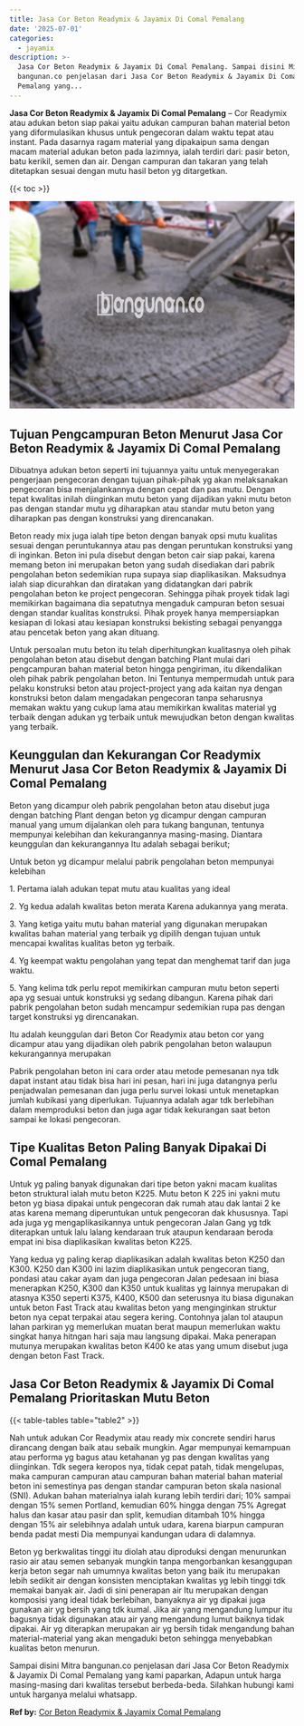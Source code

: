 ```yaml
---
title: Jasa Cor Beton Readymix & Jayamix Di Comal Pemalang
date: '2025-07-01'
categories:
  - jayamix
description: >-
  Jasa Cor Beton Readymix & Jayamix Di Comal Pemalang. Sampai disini Mitra
  bangunan.co penjelasan dari Jasa Cor Beton Readymix & Jayamix Di Comal
  Pemalang yang...
---
```


**Jasa Cor Beton Readymix & Jayamix Di Comal Pemalang** – Cor Readymix atau adukan beton siap pakai yaitu adukan campuran bahan material beton yang diformulasikan khusus untuk pengecoran dalam waktu tepat atau instant. Pada dasarnya ragam material yang dipakaipun sama dengan macam material adukan beton pada lazimnya, ialah terdiri dari: pasir beton, batu kerikil, semen dan air. Dengan campuran dan takaran yang telah ditetapkan sesuai dengan mutu hasil beton yg ditargetkan.

{{< toc >}}

![Jasa Cor Beton Readymix & Jayamix Di Comal Pemalang](/images/jasa-cor-readymix-55.png)

## Tujuan Pengcampuran Beton Menurut Jasa Cor Beton Readymix & Jayamix Di Comal Pemalang

Dibuatnya adukan beton seperti ini tujuannya yaitu untuk menyegerakan pengerjaan pengecoran dengan tujuan pihak-pihak yg akan melaksanakan pengecoran bisa menjalankannya dengan cepat dan pas mutu. Dengan tepat kwalitas inilah diinginkan mutu beton yang dijadikan yakni mutu beton pas dengan standar mutu yg diharapkan atau standar mutu beton yang diharapkan pas dengan konstruksi yang direncanakan.

Beton ready mix juga ialah tipe beton dengan banyak opsi mutu kualitas sesuai dengan peruntukannya atau pas dengan peruntukan konstruksi yang di inginkan. Beton ini pula disebut dengan beton cair siap pakai, karena memang beton ini merupakan beton yang sudah disediakan dari pabrik pengolahan beton sedemikian rupa supaya siap diaplikasikan. Maksudnya ialah siap dicurahkan dan diratakan yang didatangkan dari pabrik pengolahan beton ke project pengecoran. Sehingga pihak proyek tidak lagi memikirkan bagaimana dia sepatutnya mengaduk campuran beton sesuai dengan standar kualitas konstruksi. Pihak proyek hanya mempersiapkan kesiapan di lokasi atau kesiapan konstruksi bekisting sebagai penyangga atau pencetak beton yang akan dituang.

Untuk persoalan mutu beton itu telah diperhitungkan kualitasnya oleh pihak pengolahan beton atau disebut dengan batching Plant mulai dari pengcampuran bahan material beton hingga pengiriman, itu dikendalikan oleh pihak pabrik pengolahan beton. Ini Tentunya mempermudah untuk para pelaku konstruksi beton atau project-project yang ada kaitan nya dengan konstruksi beton dalam mengadakan pengecoran tanpa seharusnya memakan waktu yang cukup lama atau memikirkan kwalitas material yg terbaik dengan adukan yg terbaik untuk mewujudkan beton dengan kwalitas yang terbaik.

## Keunggulan dan Kekurangan Cor Readymix Menurut Jasa Cor Beton Readymix & Jayamix Di Comal Pemalang

Beton yang dicampur oleh pabrik pengolahan beton atau disebut juga dengan batching Plant dengan beton yg dicampur dengan campuran manual yang umum dijalankan oleh para tukang bangunan, tentunya mempunyai kelebihan dan kekurangannya masing-masing. Diantara keunggulan dan kekurangannya Itu adalah sebagai berikut;

Untuk beton yg dicampur melalui pabrik pengolahan beton mempunyai kelebihan

1\. Pertama ialah adukan tepat mutu atau kualitas yang ideal

2\. Yg kedua adalah kwalitas beton merata Karena adukannya yang merata.

3\. Yang ketiga yaitu mutu bahan material yang digunakan merupakan kwalitas bahan material yang terbaik yg dipilih dengan tujuan untuk mencapai kwalitas kualitas beton yg terbaik.

4\. Yg keempat waktu pengolahan yang tepat dan menghemat tarif dan juga waktu.

5\. Yang kelima tdk perlu repot memikirkan campuran mutu beton seperti apa yg sesuai untuk konstruksi yg sedang dibangun. Karena pihak dari pabrik pengolahan beton sudah mencampur sedemikian rupa pas dengan target konstruksi yg direncanakan.

Itu adalah keunggulan dari Beton Cor Readymix atau beton cor yang dicampur atau yang dijadikan oleh pabrik pengolahan beton walaupun kekurangannya merupakan

Pabrik pengolahan beton ini cara order atau metode pemesanan nya tdk dapat instant atau tidak bisa hari ini pesan, hari ini juga datangnya perlu penjadwalan pemesanan dan juga perlu survei lokasi untuk menetapkan jumlah kubikasi yang diperlukan. Tujuannya adalah agar tdk berlebihan dalam memproduksi beton dan juga agar tidak kekurangan saat beton sampai ke lokasi pengecoran.

## Tipe Kualitas Beton Paling Banyak Dipakai Di Comal Pemalang

Untuk yg paling banyak digunakan dari tipe beton yakni macam kualitas beton struktural ialah mutu beton K225. Mutu beton K 225 ini yakni mutu beton yg biasa dipakai untuk pengecoran dak rumah atau dak lantai 2 ke atas karena memang diperuntukan untuk pengecoran dak khususnya. Tapi ada juga yg mengaplikasikannya untuk pengecoran Jalan Gang yg tdk diterapkan untuk lalu lalang kendaraan truk ataupun kendaraan beroda empat ini bisa diaplikasikan kwalitas beton K225.

Yang kedua yg paling kerap diaplikasikan adalah kwalitas beton K250 dan K300. K250 dan K300 ini lazim diaplikasikan untuk pengecoran tiang, pondasi atau cakar ayam dan juga pengecoran Jalan pedesaan ini biasa menerapkan K250, K300 dan K350 untuk kualitas yg lainnya merupakan di atasnya K350 seperti K375, K400, K500 dan seterusnya itu biasa digunakan untuk beton Fast Track atau kwalitas beton yang menginginkan struktur beton nya cepat terpakai atau segera kering. Contohnya jalan tol ataupun lahan parkiran yg memerlukan muatan berat maupun memerlukan waktu singkat hanya hitngan hari saja mau langsung dipakai. Maka penerapan mutunya merupakan kwalitas beton K400 ke atas yang umum disebut juga dengan beton Fast Track.

## Jasa Cor Beton Readymix & Jayamix Di Comal Pemalang Prioritaskan Mutu Beton

{{< table-tables table="table2" >}}

Nah untuk adukan Cor Readymix atau ready mix concrete sendiri harus dirancang dengan baik atau sebaik mungkin. Agar mempunyai kemampuan atau performa yg bagus atau ketahanan yg pas dengan kwalitas yang diinginkan. Tdk segera keropos nya, tidak cepat patah, tidak mengelupas, maka campuran campuran atau campuran bahan material bahan material beton ini semestinya pas dengan standar campuran beton skala nasional (SNI). Adukan bahan materialnya ialah kurang lebih terdiri dari; 10% sampai dengan 15% semen Portland, kemudian 60% hingga dengan 75% Agregat halus dan kasar atau pasir dan split, kemudian ditambah 10% hingga dengan 15% air selebihnya adalah untuk udara, karena biarpun campuran benda padat mesti Dia mempunyai kandungan udara di dalamnya.

Beton yg berkwalitas tinggi itu diolah atau diproduksi dengan menurunkan rasio air atau semen sebanyak mungkin tanpa mengorbankan kesanggupan kerja beton segar nah umumnya kwalitas beton yang baik itu merupakan lebih sedikit air dengan konsisten menciptakan kwalitas yg lebih tinggi tdk memakai banyak air. Jadi di sini penerapan air Itu merupakan dengan komposisi yang ideal tidak berlebihan, banyaknya air yg dipakai juga gunakan air yg bersih yang tdk kumal. Jika air yang mengandung lumpur itu bagusnya tidak digunakan atau air yang mengandung lumut baiknya tidak dipakai. Air yg diterapkan merupakan air yg bersih tidak mengandung bahan material-material yang akan mengaduki beton sehingga menyebabkan kualitas beton menurun.

Sampai disini Mitra bangunan.co penjelasan dari Jasa Cor Beton Readymix & Jayamix Di Comal Pemalang yang kami paparkan, Adapun untuk harga masing-masing dari kwalitas tersebut berbeda-beda. Silahkan hubungi kami untuk harganya melalui whatsapp.

**Ref by:** [Cor Beton Readymix & Jayamix Comal Pemalang](https://id.wikipedia.org/wiki/Cor)
